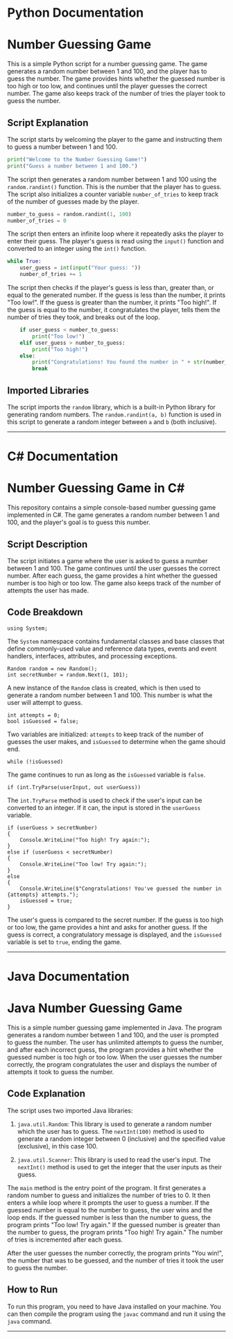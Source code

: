 # Python Documentation

# Number Guessing Game

This is a simple Python script for a number guessing game. The game generates a random number between 1 and 100, and the player has to guess the number. The game provides hints whether the guessed number is too high or too low, and continues until the player guesses the correct number. The game also keeps track of the number of tries the player took to guess the number.

## Script Explanation

The script starts by welcoming the player to the game and instructing them to guess a number between 1 and 100.

```python
print("Welcome to the Number Guessing Game!")
print("Guess a number between 1 and 100.")
```

The script then generates a random number between 1 and 100 using the `random.randint()` function. This is the number that the player has to guess. The script also initializes a counter variable `number_of_tries` to keep track of the number of guesses made by the player.

```python
number_to_guess = random.randint(1, 100)
number_of_tries = 0
```

The script then enters an infinite loop where it repeatedly asks the player to enter their guess. The player's guess is read using the `input()` function and converted to an integer using the `int()` function.

```python
while True:
    user_guess = int(input("Your guess: "))
    number_of_tries += 1
```

The script then checks if the player's guess is less than, greater than, or equal to the generated number. If the guess is less than the number, it prints "Too low!". If the guess is greater than the number, it prints "Too high!". If the guess is equal to the number, it congratulates the player, tells them the number of tries they took, and breaks out of the loop.

```python
    if user_guess < number_to_guess:
        print("Too low!")
    elif user_guess > number_to_guess:
        print("Too high!")
    else:
        print("Congratulations! You found the number in " + str(number_of_tries) + " tries.")
        break
```

## Imported Libraries

The script imports the `random` library, which is a built-in Python library for generating random numbers. The `random.randint(a, b)` function is used in this script to generate a random integer between `a` and `b` (both inclusive).

---

# C# Documentation

# Number Guessing Game in C#

This repository contains a simple console-based number guessing game implemented in C#. The game generates a random number between 1 and 100, and the player's goal is to guess this number.

## Script Description

The script initiates a game where the user is asked to guess a number between 1 and 100. The game continues until the user guesses the correct number. After each guess, the game provides a hint whether the guessed number is too high or too low. The game also keeps track of the number of attempts the user has made.

## Code Breakdown

```CSharp
using System;
```
The `System` namespace contains fundamental classes and base classes that define commonly-used value and reference data types, events and event handlers, interfaces, attributes, and processing exceptions.

```CSharp
Random random = new Random();
int secretNumber = random.Next(1, 101);
```
A new instance of the `Random` class is created, which is then used to generate a random number between 1 and 100. This number is what the user will attempt to guess.

```CSharp
int attempts = 0;
bool isGuessed = false;
```
Two variables are initialized: `attempts` to keep track of the number of guesses the user makes, and `isGuessed` to determine when the game should end.

```CSharp
while (!isGuessed)
```
The game continues to run as long as the `isGuessed` variable is `false`.

```CSharp
if (int.TryParse(userInput, out userGuess))
```
The `int.TryParse` method is used to check if the user's input can be converted to an integer. If it can, the input is stored in the `userGuess` variable.

```CSharp
if (userGuess > secretNumber)
{
    Console.WriteLine("Too high! Try again:");
}
else if (userGuess < secretNumber)
{
    Console.WriteLine("Too low! Try again:");
}
else
{
    Console.WriteLine($"Congratulations! You've guessed the number in {attempts} attempts.");
    isGuessed = true;
}
```
The user's guess is compared to the secret number. If the guess is too high or too low, the game provides a hint and asks for another guess. If the guess is correct, a congratulatory message is displayed, and the `isGuessed` variable is set to `true`, ending the game.

---

# Java Documentation

# Java Number Guessing Game

This is a simple number guessing game implemented in Java. The program generates a random number between 1 and 100, and the user is prompted to guess the number. The user has unlimited attempts to guess the number, and after each incorrect guess, the program provides a hint whether the guessed number is too high or too low. When the user guesses the number correctly, the program congratulates the user and displays the number of attempts it took to guess the number.

## Code Explanation

The script uses two imported Java libraries:

1. `java.util.Random`: This library is used to generate a random number which the user has to guess. The `nextInt(100)` method is used to generate a random integer between 0 (inclusive) and the specified value (exclusive), in this case 100.

2. `java.util.Scanner`: This library is used to read the user's input. The `nextInt()` method is used to get the integer that the user inputs as their guess.

The `main` method is the entry point of the program. It first generates a random number to guess and initializes the number of tries to 0. It then enters a while loop where it prompts the user to guess a number. If the guessed number is equal to the number to guess, the user wins and the loop ends. If the guessed number is less than the number to guess, the program prints "Too low! Try again." If the guessed number is greater than the number to guess, the program prints "Too high! Try again." The number of tries is incremented after each guess.

After the user guesses the number correctly, the program prints "You win!", the number that was to be guessed, and the number of tries it took the user to guess the number.

## How to Run

To run this program, you need to have Java installed on your machine. You can then compile the program using the `javac` command and run it using the `java` command.

---
